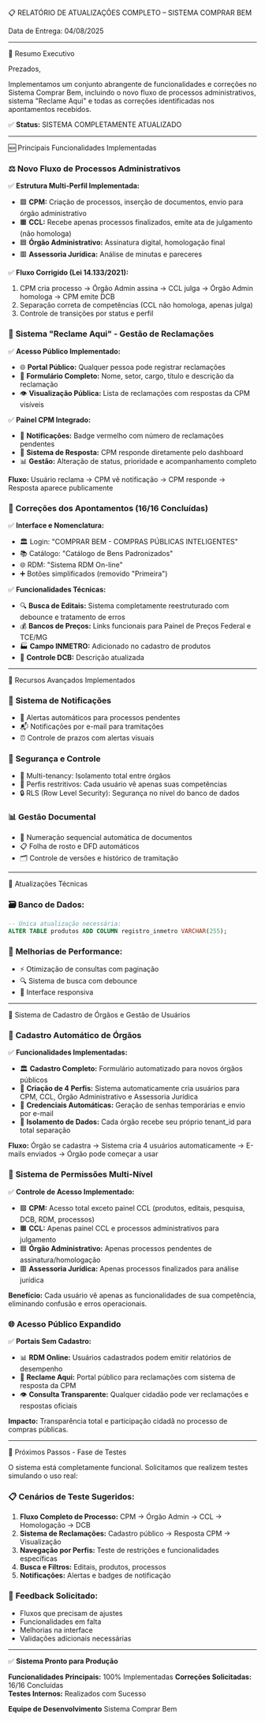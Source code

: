 📋 RELATÓRIO DE ATUALIZAÇÕES COMPLETO – SISTEMA COMPRAR BEM

Data de Entrega: 04/08/2025

---

🎯 Resumo Executivo

Prezados,

Implementamos um conjunto abrangente de funcionalidades e correções no Sistema Comprar Bem, incluindo o novo fluxo de processos administrativos, sistema "Reclame Aqui" e todas as correções identificadas nos apontamentos recebidos.

✅ **Status:** SISTEMA COMPLETAMENTE ATUALIZADO

---

🆕 Principais Funcionalidades Implementadas

### ⚖️ **Novo Fluxo de Processos Administrativos**

✅ **Estrutura Multi-Perfil Implementada:**
- 🟩 **CPM:** Criação de processos, inserção de documentos, envio para órgão administrativo
- 🟧 **CCL:** Recebe apenas processos finalizados, emite ata de julgamento (não homologa)
- 🟦 **Órgão Administrativo:** Assinatura digital, homologação final
- 🟥 **Assessoria Jurídica:** Análise de minutas e pareceres

✅ **Fluxo Corrigido (Lei 14.133/2021):**
1. CPM cria processo → Órgão Admin assina → CCL julga → Órgão Admin homologa → CPM emite DCB
2. Separação correta de competências (CCL não homologa, apenas julga)
3. Controle de transições por status e perfil

### 📢 **Sistema "Reclame Aqui" - Gestão de Reclamações**

✅ **Acesso Público Implementado:**
- 🌐 **Portal Público:** Qualquer pessoa pode registrar reclamações
- 📝 **Formulário Completo:** Nome, setor, cargo, título e descrição da reclamação
- 👁️ **Visualização Pública:** Lista de reclamações com respostas da CPM visíveis

✅ **Painel CPM Integrado:**
- 🔔 **Notificações:** Badge vermelho com número de reclamações pendentes
- 💬 **Sistema de Resposta:** CPM responde diretamente pelo dashboard
- 📊 **Gestão:** Alteração de status, prioridade e acompanhamento completo

**Fluxo:** Usuário reclama → CPM vê notificação → CPM responde → Resposta aparece publicamente

### 🔧 **Correções dos Apontamentos (16/16 Concluídas)**

✅ **Interface e Nomenclatura:**
- 🏛️ Login: "COMPRAR BEM - COMPRAS PÚBLICAS INTELIGENTES"
- 📚 Catálogo: "Catálogo de Bens Padronizados"
- 🌐 RDM: "Sistema RDM On-line"
- ➕ Botões simplificados (removido "Primeira")

✅ **Funcionalidades Técnicas:**
- 🔍 **Busca de Editais:** Sistema completamente reestruturado com debounce e tratamento de erros
- 💰 **Bancos de Preços:** Links funcionais para Painel de Preços Federal e TCE/MG
- 🏭 **Campo INMETRO:** Adicionado no cadastro de produtos
- 📜 **Controle DCB:** Descrição atualizada

---

🚀 Recursos Avançados Implementados

### 📧 **Sistema de Notificações**
- 🔔 Alertas automáticos para processos pendentes
- 📬 Notificações por e-mail para tramitações
- ⏰ Controle de prazos com alertas visuais

### 🔐 **Segurança e Controle**
- 🏢 Multi-tenancy: Isolamento total entre órgãos
- 👤 Perfis restritivos: Cada usuário vê apenas suas competências
- 🔒 RLS (Row Level Security): Segurança no nível do banco de dados

### 📊 **Gestão Documental**
- 📄 Numeração sequencial automática de documentos
- 📋 Folha de rosto e DFD automáticos
- 🗂️ Controle de versões e histórico de tramitação

---

💾 Atualizações Técnicas

### 🗃️ **Banco de Dados:**
```sql
-- Única atualização necessária:
ALTER TABLE produtos ADD COLUMN registro_inmetro VARCHAR(255);
```

### 🎯 **Melhorias de Performance:**
- ⚡ Otimização de consultas com paginação
- 🔍 Sistema de busca com debounce
- 📱 Interface responsiva

---

🏢 Sistema de Cadastro de Órgãos e Gestão de Usuários

### 📝 **Cadastro Automático de Órgãos**

✅ **Funcionalidades Implementadas:**
- 🏛️ **Cadastro Completo:** Formulário automatizado para novos órgãos públicos
- 👥 **Criação de 4 Perfis:** Sistema automaticamente cria usuários para CPM, CCL, Órgão Administrativo e Assessoria Jurídica
- 🔐 **Credenciais Automáticas:** Geração de senhas temporárias e envio por e-mail
- 🏢 **Isolamento de Dados:** Cada órgão recebe seu próprio tenant_id para total separação

**Fluxo:** Órgão se cadastra → Sistema cria 4 usuários automaticamente → E-mails enviados → Órgão pode começar a usar

### 🔑 **Sistema de Permissões Multi-Nível**

✅ **Controle de Acesso Implementado:**
- 🟩 **CPM:** Acesso total exceto painel CCL (produtos, editais, pesquisa, DCB, RDM, processos)
- 🟧 **CCL:** Apenas painel CCL e processos administrativos para julgamento
- 🟦 **Órgão Administrativo:** Apenas processos pendentes de assinatura/homologação
- 🟥 **Assessoria Jurídica:** Apenas processos finalizados para análise jurídica

**Benefício:** Cada usuário vê apenas as funcionalidades de sua competência, eliminando confusão e erros operacionais.

### 🌐 **Acesso Público Expandido**

✅ **Portais Sem Cadastro:**
- 📊 **RDM Online:** Usuários cadastrados podem emitir relatórios de desempenho
- 📢 **Reclame Aqui:** Portal público para reclamações com sistema de resposta da CPM
- 👁️ **Consulta Transparente:** Qualquer cidadão pode ver reclamações e respostas oficiais

**Impacto:** Transparência total e participação cidadã no processo de compras públicas.

---

🧪 Próximos Passos - Fase de Testes

O sistema está completamente funcional. Solicitamos que realizem testes simulando o uso real:

### 📋 **Cenários de Teste Sugeridos:**
1. **Fluxo Completo de Processo:** CPM → Órgão Admin → CCL → Homologação → DCB
2. **Sistema de Reclamações:** Cadastro público → Resposta CPM → Visualização
3. **Navegação por Perfis:** Teste de restrições e funcionalidades específicas
4. **Busca e Filtros:** Editais, produtos, processos
5. **Notificações:** Alertas e badges de notificação

### 🎯 **Feedback Solicitado:**
- Fluxos que precisam de ajustes
- Funcionalidades em falta
- Melhorias na interface
- Validações adicionais necessárias

---

✅ **Sistema Pronto para Produção**

**Funcionalidades Principais:** 100% Implementadas
**Correções Solicitadas:** 16/16 Concluídas  
**Testes Internos:** Realizados com Sucesso

**Equipe de Desenvolvimento**
Sistema Comprar Bem